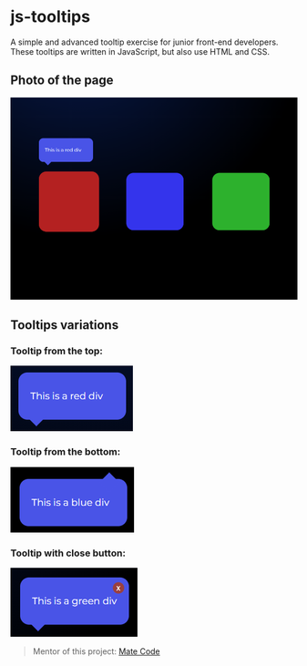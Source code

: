 # js-tooltips

A simple and advanced tooltip exercise for junior front-end developers. These tooltips are written in JavaScript, but also use HTML and CSS.

## Photo of the page
![page](page.png)

## Tooltips variations

### Tooltip from the top:

![tooltip top](tooltip-top.png)

### Tooltip from the bottom:

![tooltip bottom](tooltip-bottom.png)

### Tooltip with close button:

![tooltip with button](tooltip-with-button.png)

> Mentor of this project: [Mate Code](https://github.com/mateocode8933)
